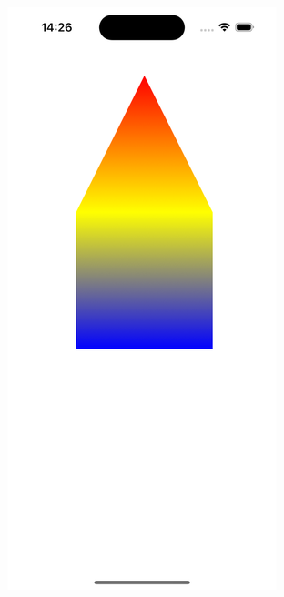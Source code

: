 ![示例图片](https://github.com/XMSECODE/ESCCAGradientLayerDemo/blob/master/ESCCAGradientLayerDemo/demo.png)
